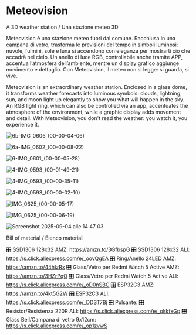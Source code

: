 # Meteovision
A 3D weather station / Una stazione meteo 3D

Meteovision è una stazione meteo fuori dal comune.
Racchiusa in una campana di vetro, trasforma le previsioni del tempo in simboli luminosi: nuvole, fulmini, sole e luna si accendono con eleganza per mostrarti ciò che accadrà nel cielo.
Un anello di luce RGB, controllabile anche tramite APP, accentua l’atmosfera dell’ambiente, mentre un display grafico aggiunge movimento e dettaglio.
Con Meteovision, il meteo non si legge: si guarda, si vive.

Meteovision is an extraordinary weather station.
Enclosed in a glass dome, it transforms weather forecasts into luminous symbols: clouds, lightning, sun, and moon light up elegantly to show you what will happen in the sky.
An RGB light ring, which can also be controlled via an app, accentuates the atmosphere of the environment, while a graphic display adds movement and detail.
With Meteovision, you don't read the weather: you watch it, you experience it.

![6b-IMG_0606_(00-00-04-06)](https://github.com/user-attachments/assets/794eafb1-4a3d-442d-bc7a-994e5ea5aa42)

![6a-IMG_0602_(00-00-08-22)](https://github.com/user-attachments/assets/2814e713-6e87-4a28-b374-37a3f19fbee4)

![6-IMG_0601_(00-00-05-28)](https://github.com/user-attachments/assets/b3b621fd-aabd-4816-b654-f3bb1c24875e)

![4-IMG_0593_(00-01-49-21)](https://github.com/user-attachments/assets/695c1694-8672-4bd6-a8a3-1ebcbb4f860c)

![4-IMG_0593_(00-00-35-11)](https://github.com/user-attachments/assets/3950c57c-48f3-44b8-a08d-137d5b43ed77)

![4-IMG_0593_(00-00-02-10)](https://github.com/user-attachments/assets/8f880b22-6737-461a-8942-5eb78223a719)

![IMG_0625_(00-00-05-17)](https://github.com/user-attachments/assets/e8d9aa18-6c40-47b0-a8bb-4a4d5a2d63ef)

![IMG_0625_(00-00-06-19)](https://github.com/user-attachments/assets/d3cc39a5-8f46-47bf-829d-019770c0a9b4)

![Screenshot 2025-09-04 alle 14 47 03](https://github.com/user-attachments/assets/4172a581-de25-43ad-9f5f-65e12c766d1f)


Bill of material / Elenco materiali

🎛️ SSD1306 128x32 AMZ: https://amzn.to/3GfbspG
🎛️ SSD1306 128x32 ALI: https://s.click.aliexpress.com/e/_oovQgEA
🎛️ Ring/Anello 24LED AMZ: https://amzn.to/44hIzRx
🎛️ Glass/Vetro per Redmi Watch 5 Active AMZ: https://amzn.to/3HZrPqO
🎛️ Glass/Vetro per Redmi Watch 5 Active ALI: https://s.click.aliexpress.com/e/_oD0nSBC
🎛️ ESP32C3 AMZ: https://amzn.to/4kt5G2W
🎛️ ESP32C3 ALI: https://s.click.aliexpress.com/e/_DDST7Bj
🎛️ Pulsante: 
🎛️ Resistor/Resistenza 220R ALI: https://s.click.aliexpress.com/e/_okkfxGp
🎛️ Glass Bell/Campana di vetro 9x12cm: https://s.click.aliexpress.com/e/_op1zvwS
